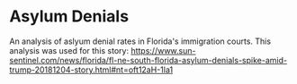 # Asylum Denials

An analysis of aslyum denial rates in Florida's immigration courts. This analysis was used for this story: https://www.sun-sentinel.com/news/florida/fl-ne-south-florida-asylum-denials-spike-amid-trump-20181204-story.html#nt=oft12aH-1la1

